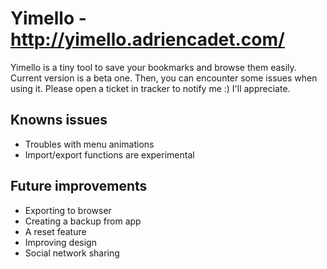 # Yimello - http://yimello.adriencadet.com/

Yimello is a tiny tool to save your bookmarks and browse them easily.
Current version is a beta one. Then, you can encounter some issues when
using it. Please open a ticket in tracker to notify me :) I'll appreciate.

## Knowns issues

* Troubles with menu animations
* Import/export functions are experimental

## Future improvements 

* Exporting to browser
* Creating a backup from app
* A reset feature
* Improving design
* Social network sharing
